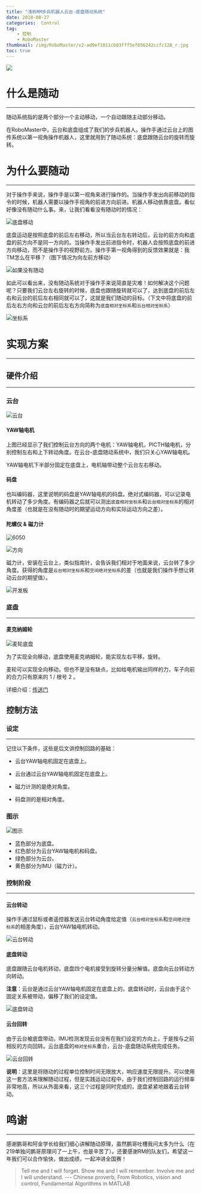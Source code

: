 ```yaml
---
title: "浅析RM步兵机器人云台-底盘随动系统"
date: 2018-08-27
categories:  Control
tag: 
	- 控制
	- RoboMaster
thumbnail: /img/RoboMaster/v2-ad9ef1011cb83fff5ef856242ccfc128_r.jpg
toc: true
---
```


![](Analysis-of-gimbal-servo-control-system\v2-ad9ef1011cb83fff5ef856242ccfc128_r.jpg)

# 什么是随动

---

随动系统指的是两个部分一个主动移动，一个自动跟随主动部分移动。

在RoboMaster中，云台和底盘组成了我们的步兵机器人。操作手通过云台上的图传系统以第一视角操作机器人，这里就用到了随动系统：底盘跟随云台的旋转而旋转。

# 为什么要随动

---

对于操作手来说，操作手是以第一视角来进行操作的。当操作手发出向前移动的指令的时候，机器人需要以操作手视角的前进方向前进。机器人移动依靠底盘。看似好像没有随动什么事。来，让我们看看没有随动时的情况：

![底盘移动](Analysis-of-gimbal-servo-control-system/底盘移动.PNG)

底盘运动是按照底盘的前后左右移动，所以当云台左右转动后，云台的前方向和底盘的前方向不是同一方向的。当操作手发出前进指令时，机器人会按照底盘的前进方向移动，而不是操作手的视野前方。操作手第一视角得到的反馈效果就是：我TM怎么在平移？（图下情况为向左前方移动）

![如果没有随动](Analysis-of-gimbal-servo-control-system\如果没有随动.PNG)

如此可以看出来，没有随动系统对于操作手来说简直是灾难！如何解决这个问题呢？只要我们云台左右旋转的时候，底盘也跟随旋转就可以了，达到底盘的前后左右和云台的前后左右相同就可以了，这就是我们随动的目标。（下文中将底盘的前后左右方向和云台的前后左右方向简称为`底盘相对坐标系`和`云台相对坐标系`）

![坐标系](Analysis-of-gimbal-servo-control-system\坐标系.PNG)

# 实现方案

---

## 硬件介绍

---

### 云台

![云台](Analysis-of-gimbal-servo-control-system\v2-a05d6bb23890bd780d229a094685b834_hd.jpg)

#### YAW轴电机

上图已经显示了我们控制云台方向的两个电机：YAW轴电机，PICTH轴电机，分别控制左右和上下转动角度。在云台-底盘随动系统中，我们只关心YAW轴电机。

YAW轴电机下半部分固定在底盘上，电机轴带动整个云台左右移动。

#### 码盘

也叫编码器，这里说明的码盘是YAW轴电机的码盘。绝对式编码器，可以记录电机转动了多少角度。有编码器之后就可以测出`底盘相对坐标系`和`云台相对坐标系`的相对角度差（也就是在没有随动时的期望运动方向和实际运动方向之差）。

#### 陀螺仪 & 磁力计

![6050](Analysis-of-gimbal-servo-control-system\6050.PNG)

![方向](Analysis-of-gimbal-servo-control-system\方向.PNG)

磁力计，安装在云台上，类似指南针，会告诉我们相对于地面来说，云台转了多少角度。获得的角度是`云台相对坐标系`和`空间绝对坐标系`的差（也就是我们操作手想让转动云台的期望值）。

![开发板](Analysis-of-gimbal-servo-control-system\开发板.PNG)

### 底盘

---

#### 麦克纳姆轮

![麦轮底盘](Analysis-of-gimbal-servo-control-system\v2-da7f9668fcfa8abd37bd15f42faf0a67_hd.jpg)

为了实现全向移动，底盘使用麦克纳姆轮，能实现左右平移，旋转。

麦轮可以实现全向移动，但也不是没有缺点，比如给电机输出同样的力，车子向前的合力只有原来的 1 / 根号 2 。

详细介绍：[传送门](https://www.bilibili.com/video/av17229132)

## 控制方法

### 设定

---

记住以下条件，这些是后文讲控制回路的基础：

- 云台YAW轴电机固定在底盘上。

- 云台通过云台YAW轴电机固定在底盘上。

- 磁力计测的是绝对角度。

- 码盘测的是相对角度。

### 图示

![图示](Analysis-of-gimbal-servo-control-system\图示.PNG)

- 蓝色部分为底盘。
- 红色部分为云台YAW轴电机和码盘。
- 绿色部分为云台。
- 黄色部分为IMU（磁力计）。

### 控制阶段

---

#### 云台转动

操作手通过鼠标或者遥控器发送云台转动角度给定值（`云台相对坐标系`和`空间绝对坐标系`的相差角度），云台YAW轴电机转动。

![云台转动](Analysis-of-gimbal-servo-control-system\云台转动.PNG)

#### 底盘转动

底盘跟随云台电机转动，底盘四个电机接受到旋转分量分解值。底盘向云台转动方向转动。

**注意**：云台是通过云台YAW轴电机固定在底盘上的，底盘转动时，云台由于这个固定关系被带动，偏移了我们的设定值。

![底盘转动](Analysis-of-gimbal-servo-control-system\底盘转动.PNG)

#### 云台回转

由于云台被底盘带动，IMU检测发现云台没有在我们设定的方向上，于是按与之前相反的方向回转。云台底盘的`相对坐标系`重合，云台-底盘随动系统完成任务。

![云台回转](Analysis-of-gimbal-servo-control-system\云台回转.PNG)

**说明**：这里是将随动的过程单位控制时间无限放大，响应速度无限提升。可以使用这一套方法来理解随动过程，但是实践运动过程中，由于我们控制回路的运行频率非常地高，所以从外面来看，这三个过程是同时完成的，底盘紧紧地跟着云台转动。

# 鸣谢

---

感谢鹏哥和阿金学长给我们细心讲解随动原理，虽然鹏哥吐槽我问太多为什么（在219单独问鹏哥原理问了一上午，也是辛苦了）。还要感谢RM的队友们，希望这一年我们可以合作愉快，做出成绩，一起冲进全国赛！

> Tell me and I will forget. Show me and I will remember. Involve me and I will understand. --- Chinese proverb, From Robotics, vision and control, Fundamental Algorithms in MATLAB